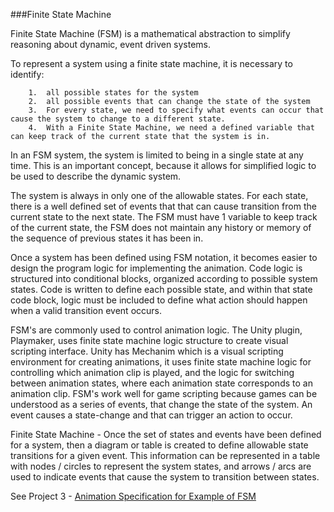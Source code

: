 ###Finite State Machine

Finite State Machine (FSM) is a mathematical abstraction to simplify reasoning about dynamic, event driven systems.

To represent a system using a finite state machine, it is necessary to identify:

        1.  all possible states for the system
        2.  all possible events that can change the state of the system
        3.  For every state, we need to specify what events can occur that cause the system to change to a different state. 
        4.  With a Finite State Machine, we need a defined variable that can keep track of the current state that the system is in. 
    

In an FSM system, the system is limited to being in a single state at any time.  This is an important concept, because it allows for simplified logic to be used to describe the dynamic system.  

The system is always in only one of the allowable states. For each state, there is a well defined set of events that that can cause transition from the current state to the next state.  The FSM must have 1 variable to keep track of the current state, the FSM does not maintain any history or memory of the sequence of previous states it has been in.  

Once a system has been defined using FSM notation, it becomes easier to design the program logic for implementing the animation.  Code logic is structured into conditional blocks, organized according to possible system states.  Code is written to define each possible state, and within that state code block, logic must be included to define what action should happen when a valid transition event occurs.

FSM's are commonly used to control animation logic.  The Unity plugin, Playmaker, uses finite state machine logic structure to create visual scripting interface.   Unity has Mechanim which is a visual scripting environment for creating animations, it uses finite state machine logic for controlling which animation clip is played, and the logic for switching between animation states, where each animation state corresponds to an animation clip. FSM's work well for game scripting because games can be understood as a series of events, that change the state of the system.  An event causes a state-change and that can trigger an action to occur.

Finite State Machine -
Once the set of states and events have been defined for a system, then a diagram or table is created to define allowable state transitions for a given event.  This information can be represented in a table with nodes / circles to represent the system states, and arrows / arcs are used to indicate events that cause the system to transition between states.  

See Project 3 - [Animation Specification for Example of FSM](/project-3-animation-specification-fsm.md)


